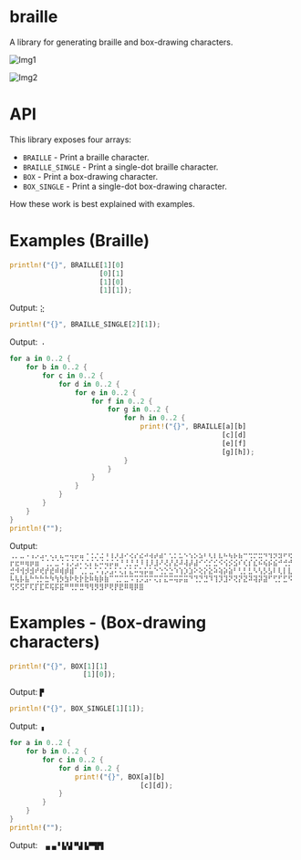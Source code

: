 # braille

A library for generating braille and box-drawing characters.

![Img1](https://cdn.discordapp.com/attachments/423260820760428564/450404172626657283/expand.gif)

![Img2](https://media.giphy.com/media/2xPYeK6vTvxO9al6WT/giphy.gif)

# API

This library exposes four arrays:

* `BRAILLE` - Print a braille character.
* `BRAILLE_SINGLE` - Print a single-dot braille character.
* `BOX` - Print a box-drawing character.
* `BOX_SINGLE` - Print a single-dot box-drawing character.

How these work is best explained with examples.

# Examples (Braille)

```rust
println!("{}", BRAILLE[1][0]
                      [0][1]
                      [1][0]
                      [1][1]);
```
Output: `⣕`

```rust
println!("{}", BRAILLE_SINGLE[2][1]);
```
Output: `⠠`

```rust
for a in 0..2 {
    for b in 0..2 {
        for c in 0..2 {
            for d in 0..2 {
                for e in 0..2 {
                    for f in 0..2 {
                        for g in 0..2 {
                            for h in 0..2 {
                                print!("{}", BRAILLE[a][b]
                                                    [c][d]
                                                    [e][f]
                                                    [g][h]);
                            }
                        }
                    }
                }
            }
        }
    }
}
println!("");
```
Output: ` ⢀⡀⣀⠠⢠⡠⣠⠄⢄⡄⣄⠤⢤⡤⣤⠐⢐⡐⣐⠰⢰⡰⣰⠔⢔⡔⣔⠴⢴⡴⣴⠂⢂⡂⣂⠢⢢⡢⣢⠆⢆⡆⣆⠦⢦⡦⣦⠒⢒⡒⣒⠲⢲⡲⣲⠖⢖⡖⣖⠶⢶⡶⣶⠈⢈⡈⣈⠨⢨⡨⣨⠌⢌⡌⣌⠬⢬⡬⣬⠘⢘⡘⣘⠸⢸⡸⣸⠜⢜⡜⣜⠼⢼⡼⣼⠊⢊⡊⣊⠪⢪⡪⣪⠎⢎⡎⣎⠮⢮⡮⣮⠚⢚⡚⣚⠺⢺⡺⣺⠞⢞⡞⣞⠾⢾⡾⣾⠁⢁⡁⣁⠡⢡⡡⣡⠅⢅⡅⣅⠥⢥⡥⣥⠑⢑⡑⣑⠱⢱⡱⣱⠕⢕⡕⣕⠵⢵⡵⣵⠃⢃⡃⣃⠣⢣⡣⣣⠇⢇⡇⣇⠧⢧⡧⣧⠓⢓⡓⣓⠳⢳⡳⣳⠗⢗⡗⣗⠷⢷⡷⣷⠉⢉⡉⣉⠩⢩⡩⣩⠍⢍⡍⣍⠭⢭⡭⣭⠙⢙⡙⣙⠹⢹⡹⣹⠝⢝⡝⣝⠽⢽⡽⣽⠋⢋⡋⣋⠫⢫⡫⣫⠏⢏⡏⣏⠯⢯⡯⣯⠛⢛⡛⣛⠻⢻⡻⣻⠟⢟⡟⣟⠿⢿⡿⣿`

# Examples - (Box-drawing characters)

```rust
println!("{}", BOX[1][1]
                  [1][0]);
```
Output: `▛`

```rust
println!("{}", BOX_SINGLE[1][1]);
```
Output: `▗`

```rust
for a in 0..2 {
    for b in 0..2 {
        for c in 0..2 {
            for d in 0..2 {
                print!("{}", BOX[a][b]
                                [c][d]);
            }
        }
    }
}
println!("");
```
Output: ` ▗▖▄▝▐▞▟▝▚▌▙▀▜▛▋`

